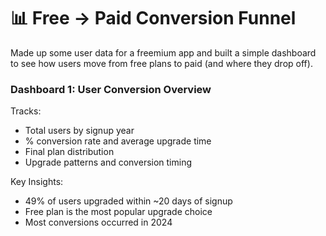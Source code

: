 # 📊 Free → Paid Conversion Funnel 

Made up some user data for a freemium app and built a simple dashboard to see how users move from free plans to paid (and where they drop off).

### Dashboard 1: User Conversion Overview
Tracks:
- Total users by signup year
- % conversion rate and average upgrade time
- Final plan distribution
- Upgrade patterns and conversion timing

 Key Insights:
- 49% of users upgraded within ~20 days of signup
- Free plan is the most popular upgrade choice
- Most conversions occurred in 2024
